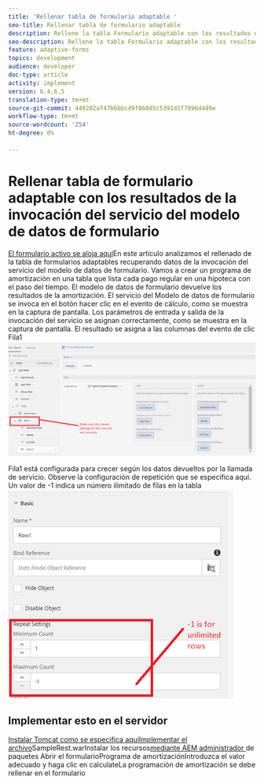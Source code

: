 ```yaml
---
title: 'Rellenar tabla de formulario adaptable '
seo-title: Rellenar tabla de formulario adaptable
description: Rellene la tabla Formulario adaptable con los resultados de las invocaciones del servicio Modelo de datos de formulario
seo-description: Rellene la tabla Formulario adaptable con los resultados de las invocaciones del servicio Modelo de datos de formulario
feature: adaptive-forms
topics: development
audience: developer
doc-type: article
activity: implement
version: 6.4,6.5
translation-type: tm+mt
source-git-commit: 449202af47b6bbcd9f860d5c5391d1f7096d489e
workflow-type: tm+mt
source-wordcount: '254'
ht-degree: 0%

---
```



# Rellenar tabla de formulario adaptable con los resultados de la invocación del servicio del modelo de datos de formulario

[El formulario activo se aloja aquí](https://forms.enablementadobe.com/content/dam/formsanddocuments/amortization/jcr:content?wcmmode=disabled)En este artículo analizamos el rellenado de la tabla de formularios adaptables recuperando datos de la invocación del servicio del modelo de datos de formulario. Vamos a crear un programa de amortización en una tabla que lista cada pago regular en una hipoteca con el paso del tiempo. El modelo de datos de formulario devuelve los resultados de la amortización. El servicio del Modelo de datos de formulario se invoca en el botón hacer clic en el evento de cálculo, como se muestra en la captura de pantalla. Los parámetros de entrada y salida de la invocación del servicio se asignan correctamente, como se muestra en la captura de pantalla. El resultado se asigna a las columnas del evento de clic Fila1![.](assets/amortization.PNG)

Fila1 está configurada para crecer según los datos devueltos por la llamada de servicio. Observe la configuración de repetición que se especifica aquí. Un valor de -1 indica un número ilimitado de filas en la tabla![Fila1](assets/rowconfiguration.PNG)

## Implementar esto en el servidor

[Instalar Tomcat como se especifica aquí](/help/forms/ic-print-channel-tutorial/set-up-tomcat.md)[Implementar el archivo](https://forms.enablementadobe.com/content/DemoServerBundles/SampleRest.war)SampleRest.warInstalar los recursos[mediante AEM administrador ](assets/amortizationschedule.zip) de paquetes Abrir el formulario[](http://localhost:4502/content/dam/formsanddocuments/amortization/jcr:content?wcmmode=disabled)Programa de amortizaciónIntroduzca el valor adecuado y haga clic en calculateLa programación de amortización se debe rellenar en el formulario

